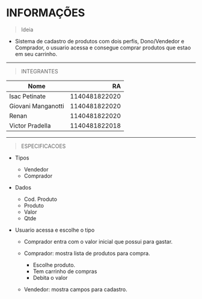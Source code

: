 # INFORMAÇÕES

> Ideia
  - Sistema de cadastro de produtos com dois perfis, Dono/Vendedor e Comprador, o usuario acessa e consegue comprar produtos que estao em seu carrinho.

---

> INTEGRANTES

|Nome              |RA            |
|------------------|-------------:|
|Isac Petinate     |1140481822020 |
|Giovani Manganotti|1140481822020 |
|Renan             |1140481822020 |
|Victor Pradella   |1140481822018 |

---

> ESPECIFICACOES

- Tipos
	- Vendedor
	- Comprador

- Dados
	- Cod. Produto
	- Produto
	- Valor
	- Qtde

- Usuario acessa e escolhe o tipo

	- Comprador entra com o valor inicial que possui para gastar.

	- Comprador: mostra lista de produtos para compra.
		- Escolhe produto.
		- Tem carrinho de compras
		- Debita o valor

	- Vendedor: mostra campos para cadastro.
